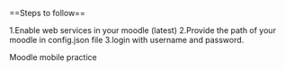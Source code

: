 ==Steps to follow==

1.Enable web services in your moodle (latest)
2.Provide the path of your moodle in config.json file
3.login with username and password. 

Moodle mobile practice